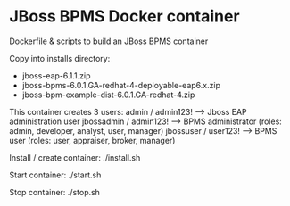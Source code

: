 JBoss BPMS Docker container
==========================

Dockerfile & scripts to build an JBoss BPMS container

Copy into installs directory:
  - jboss-eap-6.1.1.zip
  - jboss-bpms-6.0.1.GA-redhat-4-deployable-eap6.x.zip
  - jboss-bpm-example-dist-6.0.1.GA-redhat-4.zip

This container creates 3 users:
    admin / admin123! --> Jboss EAP administration user
    jbossadmin / admin123! --> BPMS administrator (roles: admin, developer, analyst, user, manager)
    jbossuser / user123! --> BPMS user (roles: user, appraiser, broker, manager)

Install / create container:
./install.sh

Start container:
./start.sh

Stop container:
./stop.sh
